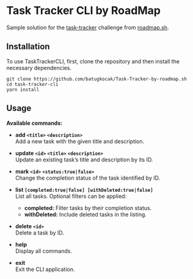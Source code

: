 # Task Tracker CLI by RoadMap

Sample solution for the [task-tracker](https://roadmap.sh/projects/task-tracker) challenge from [roadmap.sh](https://roadmap.sh).

## Installation

To use TaskTrackerCLI, first, clone the repository and then install the necessary dependencies.

```cli
git clone https://github.com/batugkocak/Task-Tracker-by-roadmap.sh
cd task-tracker-cli
yarn install
```

## Usage

**Available commands:**

- **add `<title>` `<description>`**  
  Add a new task with the given title and description.

- **update `<id>` `<title>` `<description>`**  
  Update an existing task’s title and description by its ID.

- **mark `<id>` `<status:true|false>`**  
  Change the completion status of the task identified by ID.

- **list `[completed:true|false] [withDeleted:true|false]`**  
  List all tasks. Optional filters can be applied:

  - **completed:** Filter tasks by their completion status.
  - **withDeleted:** Include deleted tasks in the listing.

- **delete `<id>`**  
  Delete a task by ID.

- **help**  
  Display all commands.

- **exit**  
  Exit the CLI application.
